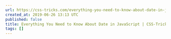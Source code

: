 ```yaml
---
url: https://css-tricks.com/everything-you-need-to-know-about-date-in-javascript/
created_at: 2019-06-26 13:13 UTC
published: false
title: Everything You Need to Know About Date in JavaScript | CSS-Tricks
tags: []
---
```



